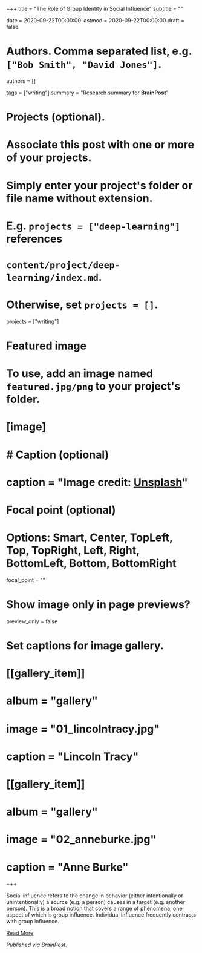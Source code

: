 +++
title = "The Role of Group Identity in Social Influence"
subtitle = ""

date = 2020-09-22T00:00:00
lastmod = 2020-09-22T00:00:00
draft = false

# Authors. Comma separated list, e.g. `["Bob Smith", "David Jones"]`.
authors = []

tags = ["writing"]
summary = "Research summary for **BrainPost**"

# Projects (optional).
#   Associate this post with one or more of your projects.
#   Simply enter your project's folder or file name without extension.
#   E.g. `projects = ["deep-learning"]` references 
#   `content/project/deep-learning/index.md`.
#   Otherwise, set `projects = []`.
projects = ["writing"]

# Featured image
# To use, add an image named `featured.jpg/png` to your project's folder. 
# [image]
#   # Caption (optional)
#   caption = "Image credit: [**Unsplash**](https://unsplash.com/photos/CpkOjOcXdUY)"

  # Focal point (optional)
  # Options: Smart, Center, TopLeft, Top, TopRight, Left, Right, BottomLeft, Bottom, BottomRight
  focal_point = ""

  # Show image only in page previews?
  preview_only = false

# Set captions for image gallery.

# [[gallery_item]]
# album = "gallery"
# image = "01_lincolntracy.jpg"
# caption = "Lincoln Tracy"

# [[gallery_item]]
# album = "gallery"
# image = "02_anneburke.jpg"
# caption = "Anne Burke"

+++

Social influence refers to the change in behavior (either intentionally or unintentionally) a source (e.g. a person) causes in a target (e.g. another person). This is a broad notion that covers a range of phenomena, one aspect of which is group influence. Individual influence frequently contrasts with group influence. 

[Read More](https://www.brainpost.co/weekly-brainpost/2020/9/22/the-role-of-group-identity-in-social-influence)

*Published via BrainPost.*
